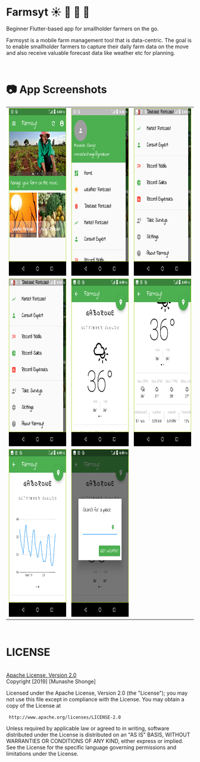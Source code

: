 # Farmsyt :sunny: :bug: :rooster: :tomato:

Beginner Flutter-based app for smallholder farmers on the go.

Farmsyst is a mobile farm management tool that is data-centric. The goal is to enable smallholder farmers to capture their daily farm data on the move and also receive valuable forecast data like weather etc for planning.

<br>

# :camera: App Screenshots <br>
<div>
<table>

<tr>
    <td>
        <img src="scr1.png" alt="Screen1" width="250" height="450"/>
    </td>
    <td>
        <img src="scr2.png" alt="Screen2" width="250" height="450"/>
    </td>
     <td>
        <img src="scr3.png" alt="Screen2" width="250" height="450"/>
    </td>
</tr>

<tr>
    <td>
        <img src="scr3.png" alt="Screen3" width="250" height="450"/>
    </td>
    <td>
        <img src="scr4.png" alt="Screen4" width="250" height="450"/>
    </td>
    <td>
        <img src="scr5.png" alt="Screen5" width="250" height="450"/>
    </td>
</tr>

<tr>   
    <td>
        <img src="scr6.png" alt="Screen6" width="250" height="450"/>
    </td>
    <td>
     <img src="scr7.png" alt="Screen7" width="250" height="450"/>
    </td>
</tr>


</table>
</div>
<br>

# LICENSE
<br>
<a href="http://www.apache.org/licenses/LICENSE-2.0"> Apache License, Version 2.0 </a><br>
Copyright [2019] [Munashe Shonge]

   Licensed under the Apache License, Version 2.0 (the "License");
   you may not use this file except in compliance with the License.
   You may obtain a copy of the License at

     http://www.apache.org/licenses/LICENSE-2.0

   Unless required by applicable law or agreed to in writing, software
   distributed under the License is distributed on an "AS IS" BASIS,
   WITHOUT WARRANTIES OR CONDITIONS OF ANY KIND, either express or implied.
   See the License for the specific language governing permissions and
   limitations under the License.
